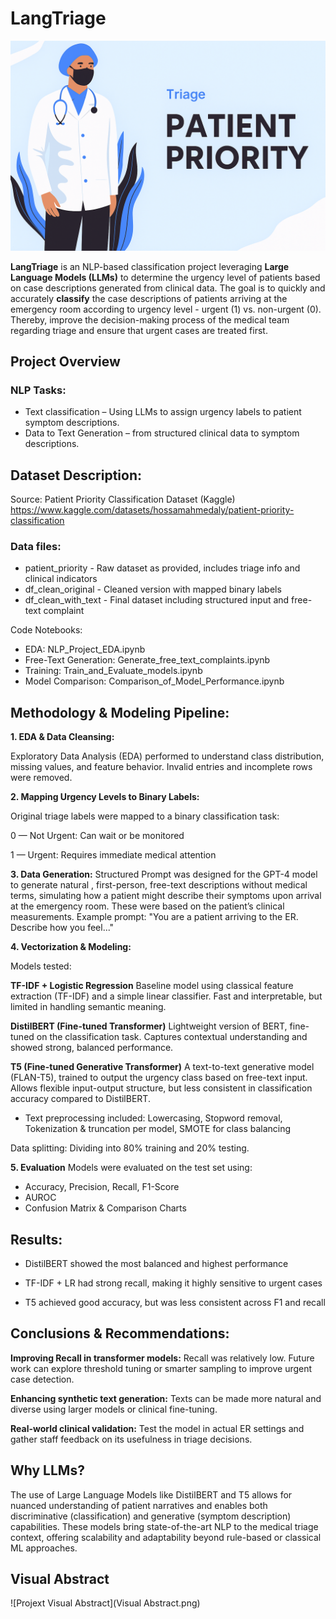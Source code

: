 # LangTriage

![Triage Workflow](Triage.png)

**LangTriage** is an NLP-based classification project leveraging **Large Language Models (LLMs)** to determine the urgency level of patients based on case descriptions generated from clinical data.
The goal is to quickly and accurately **classify** the case descriptions of patients arriving at the emergency room according to urgency level - urgent (1) vs. non-urgent (0).
Thereby, improve the decision-making process of the medical team regarding triage and ensure that urgent cases are treated first.


## Project Overview

### NLP Tasks: 
* Text classification – Using LLMs to assign urgency labels to patient symptom descriptions.
* Data to Text Generation – from structured clinical data to symptom descriptions.


## Dataset Description:
Source: Patient Priority Classification Dataset (Kaggle) https://www.kaggle.com/datasets/hossamahmedaly/patient-priority-classification

### **Data files:** 
* patient_priority - Raw dataset as provided, includes triage info and clinical indicators
* df_clean_original - Cleaned version with mapped binary labels 
* df_clean_with_text - Final dataset including structured input and free-text complaint

Code Notebooks:
* EDA: NLP_Project_EDA.ipynb
* Free-Text Generation: Generate_free_text_complaints.ipynb
* Training: Train_and_Evaluate_models.ipynb
* Model Comparison: Comparison_of_Model_Performance.ipynb

## Methodology & Modeling  Pipeline:
**1. EDA & Data Cleansing:**

Exploratory Data Analysis (EDA) performed to understand class distribution, missing values, and feature behavior.
Invalid entries and incomplete rows were removed.

**2. Mapping Urgency Levels to Binary Labels:**

Original triage labels were mapped to a binary classification task:

0 — Not Urgent: Can wait or be monitored

1 — Urgent: Requires immediate medical attention

  
**3. Data Generation:**
Structured Prompt was designed for the GPT-4 model to generate natural , first-person, free-text descriptions without medical terms, simulating how a patient might describe their symptoms upon arrival at the emergency room. These were based on the patient’s clinical measurements.
Example prompt:
"You are a patient arriving to the ER. Describe how you feel..."

**4. Vectorization & Modeling:**

Models tested:

**TF-IDF + Logistic Regression**
Baseline model using classical feature extraction (TF-IDF) and a simple linear classifier. Fast and interpretable, but limited in handling semantic meaning.

**DistilBERT (Fine-tuned Transformer)**
Lightweight version of BERT, fine-tuned on the classification task. Captures contextual understanding and showed strong, balanced performance.

**T5 (Fine-tuned Generative Transformer)**
A text-to-text generative model (FLAN-T5), trained to output the urgency class based on free-text input. Allows flexible input-output structure, but less consistent in classification accuracy compared to DistilBERT.

* Text preprocessing included: Lowercasing, Stopword removal, Tokenization & truncation per model, SMOTE for class balancing

Data splitting:
Dividing into 80% training and 20% testing.


**5. Evaluation**
Models were evaluated on the test set using:
* Accuracy, Precision, Recall, F1-Score
* AUROC
* Confusion Matrix & Comparison Charts


## Results: 
* DistilBERT showed the most balanced and highest performance 

* TF-IDF + LR had strong recall, making it highly sensitive to urgent cases

* T5 achieved good accuracy, but was less consistent across F1 and recall

## Conclusions & Recommendations:

**Improving Recall in transformer models:**
Recall was relatively low. Future work can explore threshold tuning or smarter sampling to improve urgent case detection.

**Enhancing synthetic text generation:** Texts can be made more natural and diverse using larger models or clinical fine-tuning.

**Real-world clinical validation:** Test the model in actual ER settings and gather staff feedback on its usefulness in triage decisions.


## **Why LLMs?**  
The use of Large Language Models like DistilBERT and T5 allows for nuanced understanding of patient narratives and enables both discriminative (classification) and generative (symptom description) capabilities. These models bring state-of-the-art NLP to the medical triage context, offering scalability and adaptability beyond rule-based or classical ML approaches.

## Visual Abstract
![Projext Visual Abstract](Visual Abstract.png)





